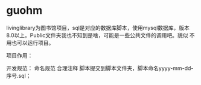 # guohm



livinglibrary为图书馆项目，sql是对应的数据库脚本，使用mysql数据库，版本8.0以上。Public文件夹我也不知到是啥，可能是一些公共文件的调用吧。貌似
不用也可以运行项目。

项目作用：


开发规范：
        命名规范
	合理注释
	脚本提交到脚本文件夹，脚本命名yyyy-mm-dd-序号.sql；
	
